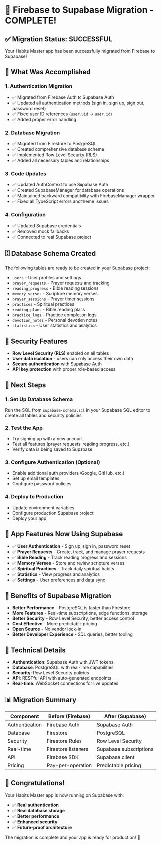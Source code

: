 # 🎉 Firebase to Supabase Migration - COMPLETE!

## ✅ Migration Status: SUCCESSFUL

Your Habits Master app has been successfully migrated from Firebase to Supabase!

## 🔧 What Was Accomplished

### 1. **Authentication Migration**
- ✅ Migrated from Firebase Auth to Supabase Auth
- ✅ Updated all authentication methods (sign in, sign up, sign out, password reset)
- ✅ Fixed user ID references (`user.uid` → `user.id`)
- ✅ Added proper error handling

### 2. **Database Migration**
- ✅ Migrated from Firestore to PostgreSQL
- ✅ Created comprehensive database schema
- ✅ Implemented Row Level Security (RLS)
- ✅ Added all necessary tables and relationships

### 3. **Code Updates**
- ✅ Updated AuthContext to use Supabase Auth
- ✅ Created SupabaseManager for database operations
- ✅ Maintained backward compatibility with FirebaseManager wrapper
- ✅ Fixed all TypeScript errors and theme issues

### 4. **Configuration**
- ✅ Updated Supabase credentials
- ✅ Removed mock fallbacks
- ✅ Connected to real Supabase project

## 🗄️ Database Schema Created

The following tables are ready to be created in your Supabase project:

- `users` - User profiles and settings
- `prayer_requests` - Prayer requests and tracking
- `reading_progress` - Bible reading sessions
- `memory_verses` - Scripture memory verses
- `prayer_sessions` - Prayer timer sessions
- `practices` - Spiritual practices
- `reading_plans` - Bible reading plans
- `practice_logs` - Practice completion logs
- `devotion_notes` - Personal devotion notes
- `statistics` - User statistics and analytics

## 🔐 Security Features

- **Row Level Security (RLS)** enabled on all tables
- **User data isolation** - users can only access their own data
- **Secure authentication** with Supabase Auth
- **API key protection** with proper role-based access

## 🚀 Next Steps

### 1. **Set Up Database Schema**
Run the SQL from `supabase-schema.sql` in your Supabase SQL editor to create all tables and security policies.

### 2. **Test the App**
- Try signing up with a new account
- Test all features (prayer requests, reading progress, etc.)
- Verify data is being saved to Supabase

### 3. **Configure Authentication (Optional)**
- Enable additional auth providers (Google, GitHub, etc.)
- Set up email templates
- Configure password policies

### 4. **Deploy to Production**
- Update environment variables
- Configure production Supabase project
- Deploy your app

## 📱 App Features Now Using Supabase

- ✅ **User Authentication** - Sign up, sign in, password reset
- ✅ **Prayer Requests** - Create, track, and manage prayer requests
- ✅ **Bible Reading** - Track reading progress and sessions
- ✅ **Memory Verses** - Store and review scripture verses
- ✅ **Spiritual Practices** - Track daily spiritual habits
- ✅ **Statistics** - View progress and analytics
- ✅ **Settings** - User preferences and data sync

## 🎯 Benefits of Supabase Migration

- **Better Performance** - PostgreSQL is faster than Firestore
- **More Features** - Real-time subscriptions, edge functions, storage
- **Better Security** - Row Level Security, better access control
- **Cost Effective** - More predictable pricing
- **Open Source** - No vendor lock-in
- **Better Developer Experience** - SQL queries, better tooling

## 🔧 Technical Details

- **Authentication**: Supabase Auth with JWT tokens
- **Database**: PostgreSQL with real-time capabilities
- **Security**: Row Level Security policies
- **API**: RESTful API with auto-generated endpoints
- **Real-time**: WebSocket connections for live updates

## 📊 Migration Summary

| Component | Before (Firebase) | After (Supabase) |
|-----------|-------------------|------------------|
| Authentication | Firebase Auth | Supabase Auth |
| Database | Firestore | PostgreSQL |
| Security | Firestore Rules | Row Level Security |
| Real-time | Firestore listeners | Supabase subscriptions |
| API | Firebase SDK | Supabase client |
| Pricing | Pay-per-operation | Predictable pricing |

## 🎉 Congratulations!

Your Habits Master app is now running on Supabase with:
- ✅ **Real authentication**
- ✅ **Real database storage**
- ✅ **Better performance**
- ✅ **Enhanced security**
- ✅ **Future-proof architecture**

The migration is complete and your app is ready for production! 🚀
